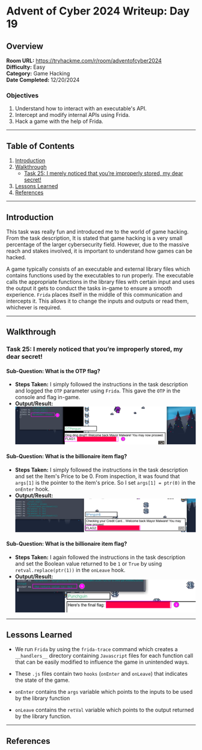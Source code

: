 # Advent of Cyber 2024 Writeup: Day 19

## Overview
**Room URL:** https://tryhackme.com/r/room/adventofcyber2024 \
**Difficulty:** Easy\
**Category:** Game Hacking\
**Date Completed:** 12/20/2024

### Objectives
1. Understand how to interact with an executable's API.
2. Intercept and modify internal APIs using Frida.
3. Hack a game with the help of Frida.

---

## Table of Contents
1. [Introduction](#introduction)  
2. [Walkthrough](#walkthrough)  
   - [Task 25: I merely noticed that you’re improperly stored, my dear secret!](#task-25-i-merely-noticed-that-youre-improperly-stored-my-dear-secret)  
3. [Lessons Learned](#lessons-learned)  
4. [References](#references)

---

## Introduction
This task was really fun and introduced me to the world of game hacking. From the task description, It is stated that game hacking is a very small percentage of the larger cybersecurity field. However, due to the massive reach and stakes involved, it is important to understand how games can be hacked. 

A game typically consists of an executable and external library files which contains functions used by the executables to run properly. The executable calls the appropriate functions  in the library files with certain input and uses the output it gets to conduct the tasks in-game to ensure a smooth experience. `Frida` places itself in the middle of this communication and intercepts it. This allows it to change the inputs and outputs or read them, whichever is required.

---

## Walkthrough

### Task 25: I merely noticed that you’re improperly stored, my dear secret!

#### Sub-Question: What is the OTP flag?
  - **Steps Taken:** I simply followed the instructions in the task description and logged the `OTP` parameter using `Frida`. This gave the `OTP` in the console and flag in-game. 
  - **Output/Result:**  
      ![q1-Screenshot](../screenshots/day19/q1.png)  

#### Sub-Question: What is the billionaire item flag?
  - **Steps Taken:** I simply followed the instructions in the task description and set the Item's Price to be 0. From inspection, it was found that `args[1]` is the pointer to the item's price. So I set `args[1] = ptr(0)` in the `onEnter` hook.
  - **Output/Result:**  
      ![q2-Screenshot](../screenshots/day19/q2.png)  
    
#### Sub-Question: What is the billionaire item flag?
  - **Steps Taken:** I again followed the instructions in the task description and set the Boolean value returned to be `1` or `True` by using `retval.replace(ptr(1))` in the `onLeave` hook.
  - **Output/Result:**  
      ![q3-Screenshot](../screenshots/day19/q3.png)  

---

## Lessons Learned
- We run `Frida` by using the `frida-trace` command which creates a `__handlers__` directory containing `Javascript` files for each function call that can be easily modified to influence the game in unintended ways.

- These `.js` files contain two `hooks` (`onEnter` and `onLeave`) that indicates the state of the game.

- `onEnter` contains the `args` variable which points to the inputs to be used by the library function

- `onLeave` contains the `retVal` variable which points to the output returned by the library function.

---

## References
